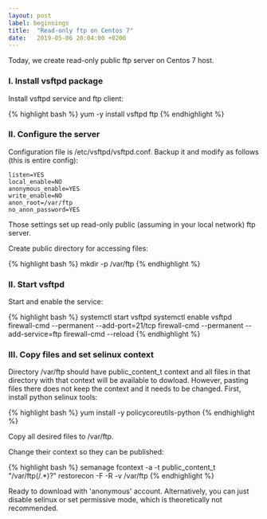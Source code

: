 ```yaml
---
layout: post
label: beginnings
title:  "Read-only ftp on Centos 7"
date:   2019-05-06 20:04:00 +0200
---
```


Today, we create read-only public ftp server on Centos 7 host.

### I. Install vsftpd package

Install vsftpd service and ftp client:

{% highlight bash %}
yum -y install vsftpd ftp
{% endhighlight %}


### II. Configure the server 

Configuration file is /etc/vsftpd/vsftpd.conf. Backup it and modify as follows (this is entire config):

```
listen=YES
local_enable=NO
anonymous_enable=YES
write_enable=NO
anon_root=/var/ftp
no_anon_password=YES
```

Those settings set up read-only public (assuming in your local network) ftp server.

Create public directory for accessing files:

{% highlight bash %}
mkdir -p /var/ftp
{% endhighlight %}

### II. Start vsftpd

Start and enable the service:

{% highlight bash %}
systemctl start vsftpd
systemctl enable vsftpd
firewall-cmd --permanent --add-port=21/tcp
firewall-cmd --permanent --add-service=ftp
firewall-cmd --reload
{% endhighlight %}

### III. Copy files and set selinux context

Directory /var/ftp should have public_content_t context and all files in that directory with that context will be available to dowload. However, pasting files there does not keep the context and it needs to be changed. First, install python selinux tools:

{% highlight bash %}
yum install -y policycoreutils-python
{% endhighlight %}

Copy all desired files to /var/ftp. 

Change their context so they can be published:

{% highlight bash %}
semanage fcontext -a -t public_content_t "/var/ftp(/.*)?"
restorecon -F -R -v /var/ftp
{% endhighlight %}

Ready to download with 'anonymous' account. Alternatively, you can just disable selinux or set permissive mode, which is theoretically not recommended.
